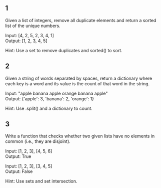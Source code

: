 ## 1
Given a list of integers, remove all duplicate elements and return a sorted list of the unique numbers.

Input: [4, 2, 5, 2, 3, 4, 1]  
Output: [1, 2, 3, 4, 5]


Hint: Use a set to remove duplicates and sorted() to sort.

## 2

Given a string of words separated by spaces, return a dictionary where each key is a word and its value is the count of that word in the string.

Input: "apple banana apple orange banana apple"  
Output: {'apple': 3, 'banana': 2, 'orange': 1}

Hint: Use .split() and a dictionary to count.

## 3

Write a function that checks whether two given lists have no elements in common (i.e., they are disjoint).

Input: [1, 2, 3], [4, 5, 6]  
Output: True

Input: [1, 2, 3], [3, 4, 5]  
Output: False

Hint: Use sets and set intersection.



